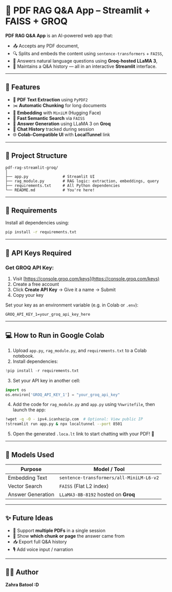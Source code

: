 # 📄 PDF RAG Q\&A App – Streamlit + FAISS + GROQ

**PDF RAG Q\&A App** is an AI-powered web app that:

* 📤 Accepts any PDF document,
* 🔍 Splits and embeds the content using `sentence-transformers` + `FAISS`,
* 🤖 Answers natural language questions using **Groq-hosted LLaMA 3**,
* 💬 Maintains a Q\&A history — all in an interactive **Streamlit** interface.

---

## 🚀 Features

* 📖 **PDF Text Extraction** using `PyPDF2`
* ✂️ **Automatic Chunking** for long documents
* 🧠 **Embedding** with `MiniLM` (Hugging Face)
* 🔎 **Fast Semantic Search** via `FAISS`
* 🤖 **Answer Generation** using LLaMA 3 on **Groq**
* 💬 **Chat History** tracked during session
* 🌐 **Colab-Compatible UI** with **LocalTunnel** link

---

## 📁 Project Structure

```
pdf-rag-streamlit-groq/
│
├── app.py               # Streamlit UI
├── rag_module.py        # RAG logic: extraction, embeddings, query
├── requirements.txt     # All Python dependencies
└── README.md            # You're here!
```

---

## 🔧 Requirements

Install all dependencies using:

```bash
pip install -r requirements.txt
```

---

## 🔑 API Keys Required

### Get GROQ API Key:

1. Visit [https://console.groq.com/keys](https://console.groq.com/keys)
2. Create a free account
3. Click **Create API Key** → Give it a name → Submit
4. Copy your key

Set your key as an environment variable (e.g. in Colab or `.env`):

```env
GROQ_API_KEY_1=your_groq_api_key_here
```

---

## 💻 How to Run in Google Colab

1. Upload `app.py`, `rag_module.py`, and `requirements.txt` to a Colab notebook.
2. Install dependencies:

```python
!pip install -r requirements.txt
```

3. Set your API key in another cell:

```python
import os
os.environ['GROQ_API_KEY_1'] = "your_groq_api_key"
```

4. Add the code for `rag_module.py` and `app.py` using `%%writefile`, then launch the app:

```bash
!wget -q -O - ipv4.icanhazip.com  # Optional: View public IP
!streamlit run app.py & npx localtunnel --port 8501
```

5. Open the generated `.loca.lt` link to start chatting with your PDF! 🎉

---

## 🤖 Models Used

| Purpose           | Model / Tool                             |
| ----------------- | ---------------------------------------- |
| Embedding Text    | `sentence-transformers/all-MiniLM-L6-v2` |
| Vector Search     | `FAISS` (Flat L2 index)                  |
| Answer Generation | `LLaMA3-8B-8192` hosted on **Groq**      |

---

## ✨ Future Ideas

* 📑 Support **multiple PDFs** in a single session
* 🧾 Show **which chunk or page** the answer came from
* 📥 Export full Q\&A history
* 🎙️ Add voice input / narration

---

## 🧑‍💻 Author

**Zahra Batool :D**
